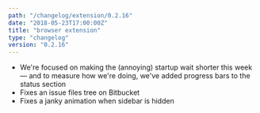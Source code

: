 ```yaml
---
path: "/changelog/extension/0.2.16"
date: "2018-05-23T17:00:00Z"
title: "browser extension"
type: "changelog"
version: "0.2.16"
---
```


* We're focused on making the (annoying) startup wait shorter this week — and to measure how we're doing, we've added progress bars to the status section
* Fixes an issue files tree on Bitbucket
* Fixes a janky animation when sidebar is hidden

